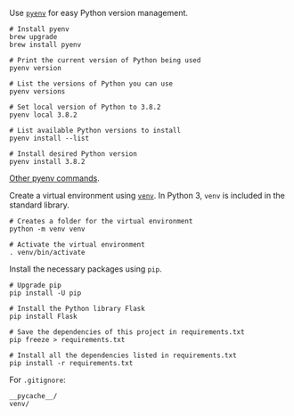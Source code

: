 Use [`pyenv`](https://github.com/pyenv/pyenv) for easy Python version management.

```
# Install pyenv
brew upgrade
brew install pyenv

# Print the current version of Python being used
pyenv version

# List the versions of Python you can use
pyenv versions

# Set local version of Python to 3.8.2
pyenv local 3.8.2

# List available Python versions to install
pyenv install --list

# Install desired Python version
pyenv install 3.8.2
```

[Other pyenv commands](https://github.com/pyenv/pyenv/blob/master/COMMANDS.md).

Create a virtual environment using [`venv`](https://docs.python.org/3/library/venv.html). In Python 3, `venv` is included in the standard library.

```
# Creates a folder for the virtual environment
python -m venv venv

# Activate the virtual environment
. venv/bin/activate
```

Install the necessary packages using `pip`.

```
# Upgrade pip
pip install -U pip

# Install the Python library Flask
pip install Flask

# Save the dependencies of this project in requirements.txt
pip freeze > requirements.txt

# Install all the dependencies listed in requirements.txt
pip install -r requirements.txt
```

For `.gitignore`:

```
__pycache__/
venv/
```
